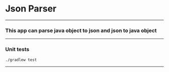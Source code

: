 # Json Parser

***

### This app can parse java object to json and json to java object

***

### Unit tests

```
./gradlew test
```

***